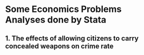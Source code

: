 # Some Economics Problems Analyses done by Stata

## 1. The effects of allowing citizens to carry concealed weapons on crime rate